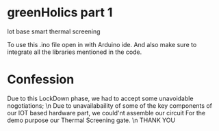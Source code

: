 # greenHolics part 1
Iot base smart thermal screening 

To use this .ino file open in with Arduino ide.
And also make sure to integrate all the libraries mentioned in the code.

# Confession #############################################
Due to this LockDown phase,
we had to accept some unavoidable nogotiations; \n
Due to unavailabaility of some of the key components of our IOT based hardware part, we could'nt assemble our circuit For the demo purpose our Thermal Screening gate. \n
                            THANK YOU
